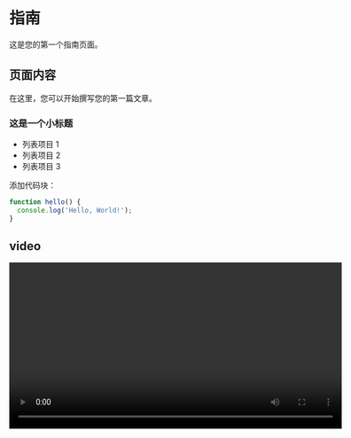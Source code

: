 # 指南

这是您的第一个指南页面。

## 页面内容

在这里，您可以开始撰写您的第一篇文章。

### 这是一个小标题

- 列表项目 1
- 列表项目 2
- 列表项目 3

添加代码块：
```javascript
function hello() {
  console.log('Hello, World!');
}
```

## video
<video src="/video-1.mp4" controls width="600"></video>
